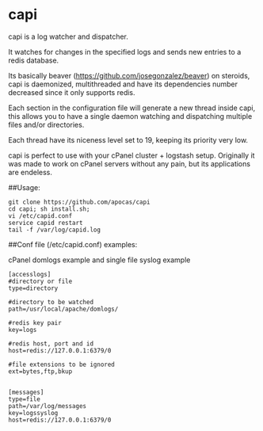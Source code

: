 capi
====

capi is a log watcher and dispatcher.

It watches for changes in the specified logs and sends new entries to a redis database.

Its basically beaver (https://github.com/josegonzalez/beaver) on steroids, capi is daemonized, multithreaded and have its dependencies number decreased since it only supports redis.

Each section in the configuration file will generate a new thread inside capi, this allows you to have a single daemon watching and dispatching multiple files and/or directories.

Each thread have its niceness level set to 19, keeping its priority very low.

capi is perfect to use with your cPanel cluster + logstash setup.
Originally it was made to work on cPanel servers without any pain, but its applications are endeless.

##Usage:
```
git clone https://github.com/apocas/capi
cd capi; sh install.sh;
vi /etc/capid.conf
service capid restart
tail -f /var/log/capid.log
```

##Conf file (/etc/capid.conf) examples:

cPanel domlogs example and single file syslog example

```
[accesslogs]
#directory or file
type=directory

#directory to be watched
path=/usr/local/apache/domlogs/

#redis key pair
key=logs

#redis host, port and id
host=redis://127.0.0.1:6379/0

#file extensions to be ignored
ext=bytes,ftp,bkup


[messages]
type=file
path=/var/log/messages
key=logssyslog
host=redis://127.0.0.1:6379/0
```